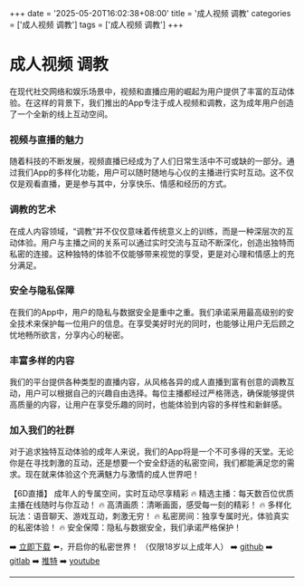 +++
date = '2025-05-20T16:02:38+08:00'
title = '成人视频 调教'
categories = ['成人视频 调教']
tags = ['成人视频 调教']
+++

# 成人视频 调教

在现代社交网络和娱乐场景中，视频和直播应用的崛起为用户提供了丰富的互动体验。在这样的背景下，我们推出的App专注于成人视频和调教，这为成年用户创造了一个全新的线上互动空间。

### 视频与直播的魅力

随着科技的不断发展，视频直播已经成为了人们日常生活中不可或缺的一部分。通过我们App的多样化功能，用户可以随时随地与心仪的主播进行实时互动。这不仅仅是观看直播，更是参与其中，分享快乐、情感和经历的方式。

### 调教的艺术

在成人内容领域，“调教”并不仅仅意味着传统意义上的训练，而是一种深层次的互动体验。用户与主播之间的关系可以通过实时交流与互动不断深化，创造出独特而私密的连接。这种独特的体验不仅能够带来视觉的享受，更是对心理和情感上的充分满足。

### 安全与隐私保障

在我们的App中，用户的隐私与数据安全是重中之重。我们承诺采用最高级别的安全技术来保护每一位用户的信息。在享受美好时光的同时，也能够让用户无后顾之忧地畅所欲言，分享内心的秘密。

### 丰富多样的内容

我们的平台提供各种类型的直播内容，从风格各异的成人直播到富有创意的调教互动，用户可以根据自己的兴趣自由选择。每位主播都经过严格筛选，确保能够提供高质量的内容，让用户在享受乐趣的同时，也能体验到内容的多样性和新鲜感。

### 加入我们的社群

对于追求独特互动体验的成年人来说，我们的App将是一个不可多得的天堂。无论你是在寻找刺激的互动，还是想要一个安全舒适的私密空间，我们都能满足您的需求。现在就来体验这个充满魅力与激情的成人世界吧！

【6D直播】
成年人的专属空间，实时互动尽享精彩
🔥 精选主播：每天数百位优质主播在线随时与你互动！
🔥 高清画质：清晰画面，感受每一刻的精彩！
🔥 多样化玩法：语音聊天、游戏互动，刺激无穷！
🔥 私密房间：独享专属时光，体验真实的私密体验！
🔥 安全保障：隐私与数据安全，我们承诺严格保护！

➡️ [立即下载](https://down123.s3.ap-east-1.amazonaws.com/index.html?channelCode=blog) ⬅️，开启你的私密世界！
（仅限18岁以上成年人）
➡️ [github](https://aldult-live.github.io/)
➡️ [gitlab](https://seo-09598d.gitlab.io/)
➡️ [推特](https://x.com/wegame33)
➡️ [youtube](https://www.youtube.com/@6Dlive)

---
